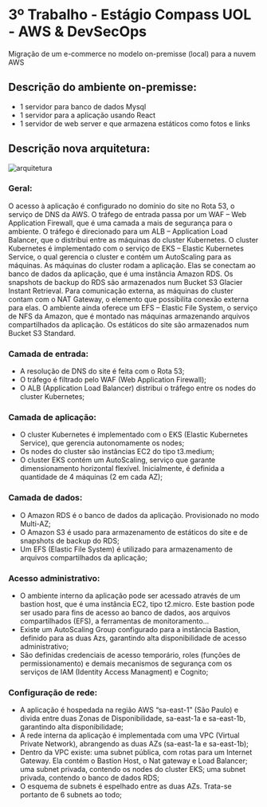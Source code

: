 # 3º Trabalho - Estágio Compass UOL - AWS & DevSecOps

Migração de um e-commerce no modelo on-premisse (local) para a nuvem AWS

## Descrição do ambiente on-premisse:
- 1 servidor para banco de dados Mysql
- 1 servidor para a aplicação usando React
- 1 servidor de web server e que armazena estáticos como fotos e links

## Descrição nova arquitetura:
![arquitetura](https://github.com/MuriloScheunemann/Compass3-Migracao-AWS/assets/122695407/519615bb-b975-4cc7-8065-c7ff664fdfe0)
### Geral: 

O acesso à aplicação é configurado no domínio do site no Rota 53, o serviço de DNS da AWS. O tráfego de entrada passa por um WAF – Web Application Firewall, que é uma camada a mais de segurança para o ambiente. O tráfego é direcionado para um ALB – Application Load Balancer, que o distribui entre as máquinas do cluster Kubernetes. O cluster Kubernetes é implementado com o serviço de EKS – Elastic Kubernetes Service, o qual gerencia o cluster e contém um AutoScaling para as máquinas. As máquinas do cluster rodam a aplicação. Elas se conectam ao banco de dados da aplicação, que é uma instância Amazon RDS. Os snapshots de backup do RDS são armazenados num Bucket S3 Glacier Instant Retrieval. Para comunicação externa, as máquinas do cluster contam com o NAT Gateway, o elemento que possibilita conexão externa para elas. O ambiente ainda oferece um EFS – Elastic File System, o serviço de NFS da Amazon, que é montado nas máquinas armazenando arquivos compartilhados da aplicação. Os estáticos do site são armazenados num Bucket S3 Standard.
### Camada de entrada: 
- A resolução de DNS do site é feita com o Rota 53;
- O tráfego é filtrado pelo WAF (Web Application Firewall);
- O ALB (Application Load Balancer) distribui o tráfego entre os nodes do cluster Kubernetes;
### Camada de aplicação: 
- O cluster Kubernetes é implementado com o EKS (Elastic Kubernetes Service), que gerencia autonomamente os nodes;
- Os nodes do cluster são instâncias EC2 do tipo t3.medium;
- O cluster EKS contém um AutoScaling, serviço que garante dimensionamento horizontal flexível. Inicialmente, é definida a quantidade de 4 máquinas (2 em cada AZ);
### Camada de dados: 
- O Amazon RDS é o banco de dados da aplicação. Provisionado no modo Multi-AZ;
- O Amazon S3 é usado para armazenamento de estáticos do site e de snapshots de backup do RDS;
- Um EFS (Elastic File System) é utilizado para armazenamento de arquivos compartilhados da aplicação;
### Acesso administrativo: 
- O ambiente interno da aplicação pode ser acessado através de um bastion host, que é uma instância EC2, tipo t2.micro. Este bastion pode ser usado para fins de acesso ao banco de dados, aos arquivos compartilhados (EFS), a ferramentas de monitoramento...
- Existe um AutoScaling Group configurado para a instância Bastion, definido para as duas Azs, garantindo alta disponibilidade de acesso administrativo;
- São definidas credenciais de acesso temporário, roles (funções de permissionamento) e demais mecanismos de segurança com os serviços de IAM (Identity Access Managment) e Cognito;
### Configuração de rede: 
- A aplicação é hospedada na região AWS “sa-east-1” (São Paulo) e divida entre duas Zonas de Disponibilidade, sa-east-1a e sa-east-1b, garantindo alta disponibilidade;
- A rede interna da aplicação é implementada com uma VPC (Virtual Private Network), abrangendo as duas AZs (sa-east-1a e sa-east-1b);
- Dentro da VPC existe: uma subnet pública, com rotas para um Internet Gateway. Ela contém o Bastion Host, o Nat gateway e Load Balancer; uma subnet privada, contendo os nodes do cluster EKS; uma subnet privada, contendo o banco de dados RDS;
- O esquema de subnets é espelhado entre as duas AZs. Trata-se portanto de 6 subnets ao todo;






